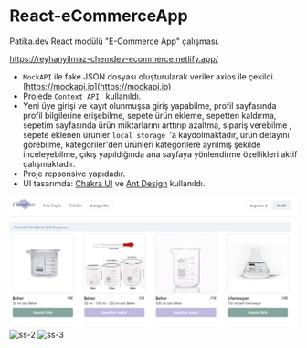 # React-eCommerceApp
Patika.dev React modülü "E-Commerce App" çalışması.

https://reyhanyilmaz-chemdev-ecommerce.netlify.app/

* ```MockAPI``` ile fake JSON dosyası oluşturularak veriler axios ile çekildi. [https://mockapi.io](https://mockapi.io)
* Projede ```Context API ``` kullanıldı.
* Yeni üye girişi ve kayıt olunmuşsa giriş yapabilme, profil sayfasında profil bilgilerine erişebilme, sepete ürün ekleme, sepetten kaldırma, sepetim sayfasında ürün miktarlarını arttırıp azaltma, sipariş verebilme , sepete eklenen ürünler ```local storage ```'a kaydolmaktadır, ürün detayını görebilme, kategoriler'den ürünleri kategorilere ayrılmış şekilde inceleyebilme, çıkış yapıldığında ana sayfaya yönlendirme özellikleri aktif çalışmaktadır. 
* Proje repsonsive yapıdadır. 
* UI tasarımda: [Chakra UI](https://chakra-ui.com/) ve [Ant Design](https://ant.design/) kullanıldı.

![e-commerce](/public/assets/readme-ss.png)
![ss-2](https://user-images.githubusercontent.com/92322334/170252640-d943212c-cecd-460b-84c4-44e5761df4e1.png)
![ss-3](https://user-images.githubusercontent.com/92322334/170252654-18ce9508-163f-40df-b0df-44348725e266.png)


